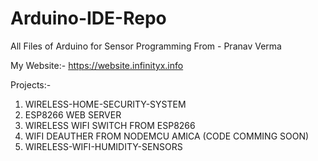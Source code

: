 # Arduino-IDE-Repo
All Files of Arduino for Sensor Programming
From - Pranav Verma

My Website:- https://website.infinityx.info

Projects:-

1. WIRELESS-HOME-SECURITY-SYSTEM
2. ESP8266 WEB SERVER
3. WIRELESS WIFI SWITCH FROM ESP8266
4. WIFI DEAUTHER FROM NODEMCU AMICA (CODE COMMING SOON)
5. WIRELESS-WIFI-HUMIDITY-SENSORS
